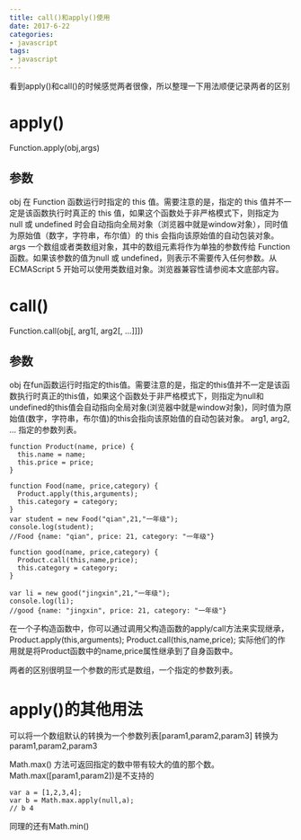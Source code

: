 ```yaml
---
title: call()和apply()使用
date: 2017-6-22
categories:
- javascript
tags:
- javascript
---
```


看到apply()和call()的时候感觉两者很像，所以整理一下用法顺便记录两者的区别
# apply()
 Function.apply(obj,args)
## 参数
obj
在 Function 函数运行时指定的 this 值。需要注意的是，指定的 this 值并不一定是该函数执行时真正的 this 值，如果这个函数处于非严格模式下，则指定为 null 或 undefined 时会自动指向全局对象（浏览器中就是window对象），同时值为原始值（数字，字符串，布尔值）的 this 会指向该原始值的自动包装对象。
args
一个数组或者类数组对象，其中的数组元素将作为单独的参数传给 Function 函数。如果该参数的值为null 或 undefined，则表示不需要传入任何参数。从ECMAScript 5 开始可以使用类数组对象。浏览器兼容性请参阅本文底部内容。
# call()
Function.call(obj[, arg1[, arg2[, ...]]])
## 参数
obj
在fun函数运行时指定的this值。需要注意的是，指定的this值并不一定是该函数执行时真正的this值，如果这个函数处于非严格模式下，则指定为null和undefined的this值会自动指向全局对象(浏览器中就是window对象)，同时值为原始值(数字，字符串，布尔值)的this会指向该原始值的自动包装对象。
arg1, arg2, ...
指定的参数列表。
```
function Product(name, price) {
  this.name = name;
  this.price = price;
}

function Food(name, price,category) {
  Product.apply(this,arguments); 
  this.category = category;
}
var student = new Food("qian",21,"一年级");
console.log(student);
//Food {name: "qian", price: 21, category: "一年级"}

function good(name, price,category) {
  Product.call(this,name,price); 
  this.category = category;
}

var li = new good("jingxin",21,"一年级");
console.log(li);
//good {name: "jingxin", price: 21, category: "一年级"}

```
在一个子构造函数中，你可以通过调用父构造函数的apply/call方法来实现继承，Product.apply(this,arguments); Product.call(this,name,price); 实际他们的作用就是将Product函数中的name,price属性继承到了自身函数中。

两者的区别很明显一个参数的形式是数组，一个指定的参数列表。

# apply()的其他用法
可以将一个数组默认的转换为一个参数列表[param1,param2,param3] 转换为 param1,param2,param3

Math.max() 方法可返回指定的数中带有较大的值的那个数。
Math.max([param1,param2])是不支持的
```
var a = [1,2,3,4];
var b = Math.max.apply(null,a);
// b 4
```
同理的还有Math.min()
